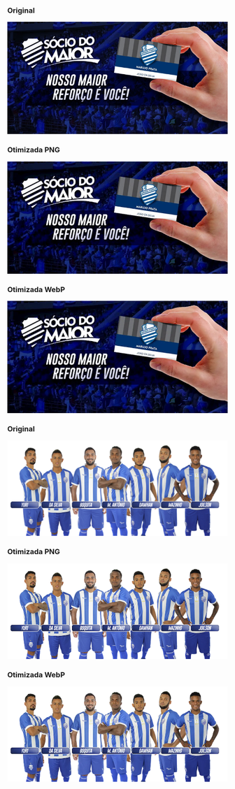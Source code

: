 ### Original

![](socio.jpg)

### Otimizada PNG

![](socio%20(1).jpg)

### Otimizada WebP

![](socio.webp)

### Original

![](volantes.png)

### Otimizada PNG

![](volantes%20(1).png)

### Otimizada WebP

![](volantes.webp)